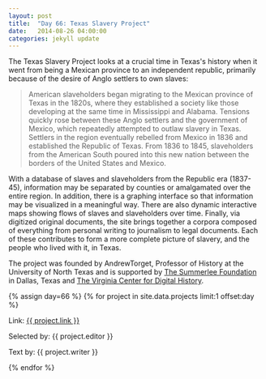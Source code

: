 ```yaml
---
layout: post
title:  "Day 66: Texas Slavery Project"
date:   2014-08-26 04:00:00
categories: jekyll update
---
```


<!-- Remember to change the date above -->

The Texas Slavery Project looks at a crucial time in Texas's history when it went from being a Mexican province to an independent republic, primarily because of the desire of Anglo settlers to own slaves:


>American slaveholders began migrating to the Mexican province of Texas in the 1820s, where they established a society like those developing at the same time in Mississippi and Alabama. Tensions quickly rose between these Anglo settlers and the government of Mexico, which repeatedly attempted to outlaw slavery in Texas. Settlers in the region eventually rebelled from Mexico in 1836 and established the Republic of Texas. From 1836 to 1845, slaveholders from the American South poured into this new nation between the borders of the United States and Mexico.

With a database of slaves and slaveholders from the Republic era (1837-45), information may be separated by counties or amalgamated over the entire region. In addition, there is a graphing interface so that information may be visualized in a meaningful way. There are also dynamic interactive maps showing flows of slaves and slaveholders over time. Finally, via digitized original documents, the site brings together a corpora composed of everything from personal writing to journalism to legal documents. Each of these contributes to form a more complete picture of slavery, and the people who lived with it, in Texas.

The project was founded by AndrewTorget, Professor of History at the University of North Texas and is supported by [The Summerlee Foundation](http://www.summerlee.org/) in Dallas, Texas and [The Virginia Center for Digital History](http://www.vcdh.virginia.edu/index.php?page=VCDH).




<!-- Remember to assign the day -->
{% assign day=66 %}
{% for project in site.data.projects limit:1 offset:day %}
<p>Link: <a href="{{ project.link }}">{{ project.link }}</a></p>
<p>Selected by: {{ project.editor }}</p>
<p>Text by: {{ project.writer }}</p>
{% endfor %}
